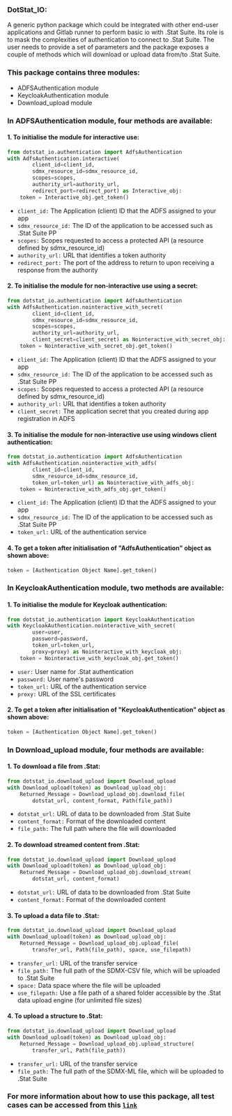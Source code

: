 ### DotStat_IO: 
A generic python package which could be integrated with other end-user applications and Gitlab runner to perform basic io with .Stat Suite. 
Its role is to mask the complexities of authentication to connect to .Stat Suite.
The user needs to provide a set of parameters and the package exposes a couple of methods which will download or upload data from/to .Stat Suite.

### This package contains three modules:
- ADFSAuthentication module
- KeycloakAuthentication module
- Download_upload module

### In ADFSAuthentication module, four methods are available:
#### 1. To initialise the module for interactive use:
```python
from dotstat_io.authentication import AdfsAuthentication
with AdfsAuthentication.interactive(
        client_id=client_id,
        sdmx_resource_id=sdmx_resource_id,
        scopes=scopes,
        authority_url=authority_url,
        redirect_port=redirect_port) as Interactive_obj:
    token = Interactive_obj.get_token()
```
* `client_id:` The Application (client) ID that the ADFS assigned to your app
* `sdmx_resource_id:` The ID of the application to be accessed such as .Stat Suite PP
* `scopes:` Scopes requested to access a protected API (a resource defined by sdmx_resource_id)
* `authority_url:` URL that identifies a token authority
* `redirect_port:` The port of the address to return to upon receiving a response from the authority

#### 2. To initialise the module for non-interactive use using a secret: 
```python
from dotstat_io.authentication import AdfsAuthentication
with AdfsAuthentication.nointeractive_with_secret(
        client_id=client_id,
        sdmx_resource_id=sdmx_resource_id,
        scopes=scopes,
        authority_url=authority_url,
        client_secret=client_secret) as Nointeractive_with_secret_obj:
    token = Nointeractive_with_secret_obj.get_token()
```
* `client_id:` The Application (client) ID that the ADFS assigned to your app
* `sdmx_resource_id:` The ID of the application to be accessed such as .Stat Suite PP
* `scopes:` Scopes requested to access a protected API (a resource defined by sdmx_resource_id)
* `authority_url:` URL that identifies a token authority
* `client_secret:` The application secret that you created during app registration in ADFS

#### 3. To initialise the module for non-interactive use using windows client authentication:
```python
from dotstat_io.authentication import AdfsAuthentication
with AdfsAuthentication.nointeractive_with_adfs(
        client_id=client_id,
        sdmx_resource_id=sdmx_resource_id,
        token_url=token_url) as Nointeractive_with_adfs_obj:
    token = Nointeractive_with_adfs_obj.get_token()
```
* `client_id:` The Application (client) ID that the ADFS assigned to your app
* `sdmx_resource_id:` The ID of the application to be accessed such as .Stat Suite PP
* `token_url:` URL of the authentication service

#### 4. To get a token after initialisation of "AdfsAuthentication" object as shown above: 
```python
token = [Authentication Object Name].get_token()
```

### In KeycloakAuthentication module, two methods are available:
#### 1. To initialise the module for Keycloak authentication:
```python
from dotstat_io.authentication import KeycloakAuthentication
with KeycloakAuthentication.nointeractive_with_secret(
        user=user,
        password=password, 
        token_url=token_url, 
        proxy=proxy) as Nointeractive_with_keycloak_obj:
    token = Nointeractive_with_keycloak_obj.get_token()
```
* `user:` User name for .Stat authentication
* `password:` User name's password
* `token_url:` URL of the authentication service
* `proxy:` URL of the SSL certificates

#### 2. To get a token after initialisation of "KeycloakAuthentication" object as shown above: 
```python
token = [Authentication Object Name].get_token()
```

### In Download_upload module, four methods are available:
#### 1. To download a file from .Stat:
```python
from dotstat_io.download_upload import Download_upload
with Download_upload(token) as Download_upload_obj:
    Returned_Message = Download_upload_obj.download_file(
        dotstat_url, content_format, Path(file_path))
```
* `dotstat_url:` URL of data to be downloaded from .Stat Suite
* `content_format:` Format of the downloaded content
* `file_path:` The full path where the file will downloaded

#### 2. To download streamed content from .Stat:
```python
from dotstat_io.download_upload import Download_upload
with Download_upload(token) as Download_upload_obj:
    Returned_Message = Download_upload_obj.download_stream(
        dotstat_url, content_format)
```
* `dotstat_url:` URL of data to be downloaded from .Stat Suite
* `content_format:` Format of the downloaded content

#### 3. To upload a data file to .Stat:
```python
from dotstat_io.download_upload import Download_upload
with Download_upload(token) as Download_upload_obj:
    Returned_Message = Download_upload_obj.upload_file(
        transfer_url, Path(file_path), space, use_filepath)
```
* `transfer_url:` URL of the transfer service
* `file_path:` The full path of the SDMX-CSV file, which will be uploaded to .Stat Suite
* `space:` Data space where the file will be uploaded
* `use_filepath:` Use a file path of a shared folder accessible by the .Stat data upload engine (for unlimited file sizes)

#### 4. To upload a structure to .Stat:
```python
from dotstat_io.download_upload import Download_upload
with Download_upload(token) as Download_upload_obj:
    Returned_Message = Download_upload_obj.upload_structure(
        transfer_url, Path(file_path))
```
* `transfer_url:` URL of the transfer service
* `file_path:` The full path of the SDMX-ML file, which will be uploaded to .Stat Suite

### For more information about how to use this package, all test cases can be accessed from this [`link`](https://gitlab.algobank.oecd.org/sdd-legacy/dotstat_io/-/blob/main/tests/test_cases.py)
